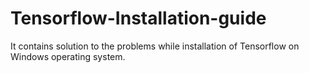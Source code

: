 # Tensorflow-Installation-guide
It contains solution to the problems while installation of Tensorflow on Windows operating system.
